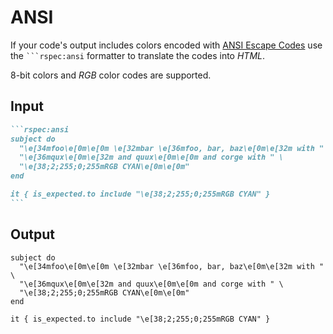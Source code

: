 # ANSI

If your code's output includes colors encoded with [ANSI Escape Codes](https://en.wikipedia.org/wiki/ANSI_escape_code) use the ```` ```rspec:ansi ```` formatter to translate the codes into _HTML_.

8-bit colors and _RGB_ color codes are supported.

## Input

````markdown
```rspec:ansi
subject do
  "\e[34mfoo\e[0m\e[0m \e[32mbar \e[36mfoo, bar, baz\e[0m\e[32m with " \
  "\e[36mqux\e[0m\e[32m and quux\e[0m\e[0m and corge with " \
  "\e[38;2;255;0;255mRGB CYAN\e[0m\e[0m"
end

it { is_expected.to include "\e[38;2;255;0;255mRGB CYAN" }
```
````

## Output

```rspec:ansi
subject do
  "\e[34mfoo\e[0m\e[0m \e[32mbar \e[36mfoo, bar, baz\e[0m\e[32m with " \
  "\e[36mqux\e[0m\e[32m and quux\e[0m\e[0m and corge with " \
  "\e[38;2;255;0;255mRGB CYAN\e[0m\e[0m"
end

it { is_expected.to include "\e[38;2;255;0;255mRGB CYAN" }
```
